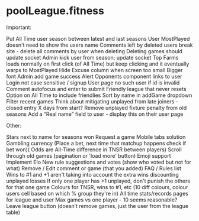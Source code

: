 # poolLeague.fitness

Important:

Put All Time user season between latest and last seasons
User MostPlayed doesn't need to show the users name
Comments left by deleted users break site - delete all comments by user when deleting
Deleting games should update socket
Admin kick user from season; update socket
Top Farms loads normally on first click (of All Time) but keep clicking and it eventually  warps to MostPlayed
Hide Excuse column when screen too small
Bigger font
Admin add game success Alert
Opponents component links to user
Login not case sensitive / signup
User page no such user if id is invalid
Comment autofocus and enter to submit
Friendly league that never resets
Option on All Time to include friendlies
Sort by name in addGame dropdown
Filter recent games
Think about mitigating unplayed from late joiners - closed entry X days from start?
Remove unplayed fixture penalty from old seasons
Add a “Real name” field to user - display this on their user page

Other:

Stars next to name for seasons won
Request a game
Mobile tabs solution
Gambling currency (Place a bet, next time that matchup happens check if bet won)( Odds are All-Time difference in TNSR between players)
Scroll through old games (pagination or 'load more' button)
Emoji support
Implement Elo
New rule suggestions and votes (show who voted but not for what)
Remove / Edit comment or game (that you added)
FAQ / Rules list
Wins to #1 and +1 aren't taking into account the extra wins discounting unplayed losses
If only one player has >1 unplayed, don't punish the others for that one game
Colours for TNSR, wins to #1, etc (10 diff colours, colour users cell based on which % group they're in)
All time stats/records pages for league and user
Max games vs one player - 10 seems reasonable?
Leave league button (doesn’t remove games, just the user from the league table)